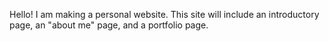 Hello! I am making a personal website. This site will include an introductory page, an "about me" page, and a portfolio page. 